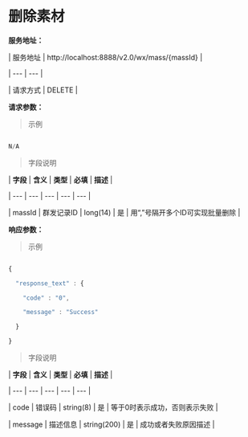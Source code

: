 # 删除素材

**服务地址：**

| 服务地址 | http:\/\/localhost:8888\/v2.0\/wx\/mass\/{massId} |

| --- | --- |

| 请求方式 | DELETE |

**请求参数：**

> 示例

```js

N/A

```

> 字段说明

| **字段** | **含义** | **类型** | **必填** | **描述** |

| --- | --- | --- | --- | --- |

| massId | 群发记录ID | long\(14\) | 是 | 用“,”号隔开多个ID可实现批量删除 |

**响应参数：**

> 示例

```js

{

  "response_text" : {

    "code" : "0",

    "message" : "Success"

  }

}

```

> 字段说明

| **字段** | **含义** | **类型** | **必填** | **描述** |

| --- | --- | --- | --- | --- |

| code | 错误码 | string\(8\) | 是 | 等于0时表示成功，否则表示失败 |

| message | 描述信息 | string\(200\) | 是 | 成功或者失败原因描述 |

